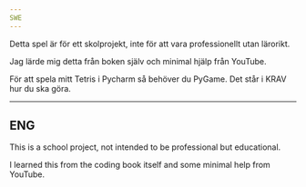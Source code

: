 ```yaml
---
SWE
---
```


Detta spel är för ett skolprojekt, inte för att vara professionellt utan lärorikt.

Jag lärde mig detta från boken själv och minimal hjälp från YouTube.

För att spela mitt Tetris i Pycharm så behöver du PyGame. Det står i KRAV hur du ska göra.


---
ENG
---

This is a school project, not intended to be professional but educational.

I learned this from the coding book itself and some minimal help from YouTube.
